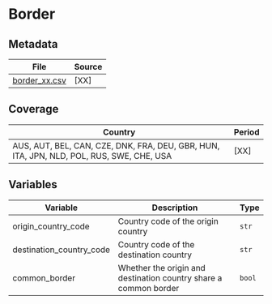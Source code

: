 # Border

## Metadata

File |Source
---|---
[border_xx.csv](https://github.com/cverluise/patentcity/tree/master/assets)| [XX]

## Coverage

Country | Period
---|---
AUS, AUT, BEL, CAN, CZE, DNK, FRA, DEU, GBR, HUN, ITA, JPN, NLD, POL, RUS, SWE, CHE, USA | [XX]

## Variables

Variable|Description    | Type
---|---|---
origin_country_code     | Country code of the origin country| `str`
destination_country_code| Country code of the destination country | `str`
common_border           | Whether the origin and destination country share a common border | `bool`
